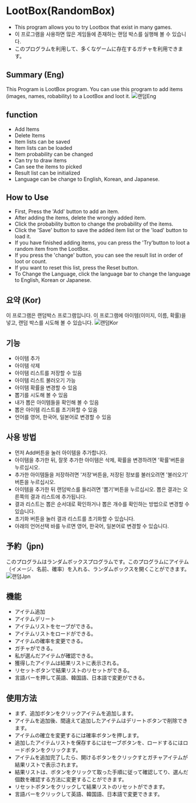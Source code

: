 # LootBox(RandomBox)
- This program allows you to try Lootbox that exist in many games.
- 이 프로그램을 사용하면 많은 게임들에 존재하는 랜덤 박스를 실행해 볼 수 있습니다.
- このプログラムを利用して、多くなゲームに存在するガチャを利用できます。

## Summary (Eng)
This Program is LootBox program. You can use this program to add items (images, names, 
robability) to a LootBox and loot it.
![랜덤Eng](https://user-images.githubusercontent.com/38483113/63742495-f8d6eb80-c8d3-11e9-94fc-adeb768e1933.gif)

## function
<ul>
  <li>Add Items</li>
  <li>Delete Items</li>
  <li>Item lists can be saved</li>
  <li>Item lists can be loaded</li>
  <li>Item probability can be changed</li>
  <li>Can try to draw items</li>
  <li>Can see the items to picked</li>
  <li>Result list can be initialized</li>
  <li>Language can be change to English, Korean, and Japanese.
</ul>

## How to Use
- First, Press the 'Add' button to add an item.
- After adding the items, delete the wrongly added item.
- Click the probability button to change the probability of the items.
- Click the 'Save' button to save the added item list or the 'load' button to load it.
- If you have finished adding items, you can press the 'Try'button to loot a random item from the LootBox.
- If you press the 'change' button, you can see the result list in order of loot or count.
- If you want to reset this list, press the Reset button.
- To Change the Language, click the language bar to change the language to English, Korean or Japanese.

## 요약 (Kor)
이 프로그램은 랜덤박스 프로그램입니다. 이 프로그램에 아이템(이미지, 이름, 확률)을 넣고, 랜덤 박스를 시도해 볼 수 있습니다.
![랜덤Kor](https://user-images.githubusercontent.com/38483113/63742497-fa081880-c8d3-11e9-869c-5e6b43731941.gif)

## 기능
<ul>
  <li>아이템 추가</li>
  <li>아이템 삭제</li>
  <li>아이템 리스트를 저장할 수 있음</li>
  <li>아이템 리스트 불러오기 가능</li>
  <li>아이템 확률을 변경할 수 있음</li>
  <li>뽑기를 시도해 볼 수 있음</li>
  <li>내가 뽑은 아이템들을 확인해 볼 수 있음</li>
  <li>뽑은 아이템 리스트를 초기화할 수 있음</li>
  <li>언어를 영어, 한국어, 일본어로 변경할 수 있음</li>
</ul>

## 사용 방법
- 먼저 Add버튼을 눌러 아이템을 추가합니다.
- 아이템을 추가한 뒤, 잘못 추가한 아이템은 삭제, 확률을 변경하려면 '확률'버튼을 누르십시오.
- 추가한 아이템들을 저장하려면 '저장'버튼을, 저장된 정보를 불러오려면 '불러오기' 버튼을 누르십시오.
- 아이템을 추가한 뒤 랜덤박스를 돌리려면 '뽑기'버튼을 누르십시오. 뽑은 결과는 오른쪽의 결과 리스트에 추가됩니다.
- 결과 리스트는 뽑은 순서대로 확인하거나 뽑은 개수를 확인하는 방법으로 변경할 수 있습니다.
- 초기화 버튼을 눌러 결과 리스트를 초기화할 수 있습니다.
- 아래의 언어선택 바를 누르면 영어, 한국어, 일본어로 변경할 수 있습니다.

## 予約（jpn)
このプログラムはランダムボックスプログラムです。このプログラムにアイテム（イメージ、名前、確率）を入れる、ランダムボックスを開くことができます。
![랜덤Jpn](https://user-images.githubusercontent.com/38483113/63744686-0d6ab200-c8db-11e9-9c66-8289ad4e332f.gif)

## 機能
<ul>
  <li>アイテム追加</li>
  <li>アイテムデリート</li>
  <li>アイテムリストをセーブができる。</li>
  <li>アイテムリストをロードができる。</li>
  <li>アイテムの確率を変更できる。
  <li>ガチャができる。</li>
  <li>私が選んだアイテムが確認できる。</li>
  <li>獲得したアイテムは結果リストに表示される。</li>
  <li>リセットボタンで結果リストのリセットができる。</li>
  <li>言語バーを押して英語、韓国語、日本語で変更ができる。</li>
</ul>

## 使用方法
- まず、追加ボタンをクリックアイテムを追加します。
- アイテムを追加後、間違えて追加したアイテムはデリートボタンで削除できます。
- アイテムの確立を変更するには確率ボタンを押します。
- 追加したアイテムリストを保存するにはセーブボタンを、ロードするにはロードボタンをクリックます。
- アイテムを追加完了したら、開けるボタンをクリックすとガチャアイテムが結果リストで表示されます。
- 結果リストは、ボタンをクリックて取った手順に従って確認してり、選んだ個数を確認する方法に変更することができます。
- リセットボタンをクリックして結果リストのリセットができます。
- 言語バーをクリックして英語、韓国語、日本語で変更できます。
